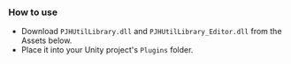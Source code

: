 ### How to use
- Download `PJHUtilLibrary.dll` and `PJHUtilLibrary_Editor.dll` from the Assets below.
- Place it into your Unity project's `Plugins` folder.
